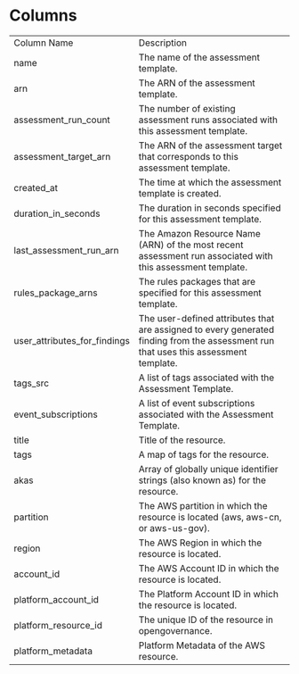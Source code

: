 # Columns  

<table>
	<tr><td>Column Name</td><td>Description</td></tr>
	<tr><td>name</td><td>The name of the assessment template.</td></tr>
	<tr><td>arn</td><td>The ARN of the assessment template.</td></tr>
	<tr><td>assessment_run_count</td><td>The number of existing assessment runs associated with this assessment template.</td></tr>
	<tr><td>assessment_target_arn</td><td>The ARN of the assessment target that corresponds to this assessment template.</td></tr>
	<tr><td>created_at</td><td>The time at which the assessment template is created.</td></tr>
	<tr><td>duration_in_seconds</td><td>The duration in seconds specified for this assessment template.</td></tr>
	<tr><td>last_assessment_run_arn</td><td>The Amazon Resource Name (ARN) of the most recent assessment run associated with this assessment template.</td></tr>
	<tr><td>rules_package_arns</td><td>The rules packages that are specified for this assessment template.</td></tr>
	<tr><td>user_attributes_for_findings</td><td>The user-defined attributes that are assigned to every generated finding from the assessment run that uses this assessment template.</td></tr>
	<tr><td>tags_src</td><td>A list of tags associated with the Assessment Template.</td></tr>
	<tr><td>event_subscriptions</td><td>A list of event subscriptions associated with the Assessment Template.</td></tr>
	<tr><td>title</td><td>Title of the resource.</td></tr>
	<tr><td>tags</td><td>A map of tags for the resource.</td></tr>
	<tr><td>akas</td><td>Array of globally unique identifier strings (also known as) for the resource.</td></tr>
	<tr><td>partition</td><td>The AWS partition in which the resource is located (aws, aws-cn, or aws-us-gov).</td></tr>
	<tr><td>region</td><td>The AWS Region in which the resource is located.</td></tr>
	<tr><td>account_id</td><td>The AWS Account ID in which the resource is located.</td></tr>
	<tr><td>platform_account_id</td><td>The Platform Account ID in which the resource is located.</td></tr>
	<tr><td>platform_resource_id</td><td>The unique ID of the resource in opengovernance.</td></tr>
	<tr><td>platform_metadata</td><td>Platform Metadata of the AWS resource.</td></tr>
</table>